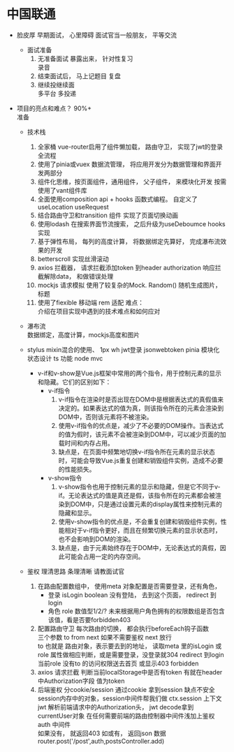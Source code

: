# 中国联通 

- 脸皮厚
    早期面试， 心里障碍 面试官当一般朋友， 平等交流    
    - 面试准备 
        1. 无准备面试 
            暴露出来， 针对性复习   
            录音    
        2. 结束面试后， 马上记题目 复盘  
        3. 继续投继续面  
            多平台 多投递    

-  项目的亮点和难点？ 90%+  
    准备  
    - 技术栈    
        1. 全家桶 vue-router启用了组件懒加载， 路由守卫， 实现了jwt的登录全流程  
        2. 使用了pinia或vuex 数据流管理， 将应用开发分为数据管理和界面开发两部分  
        3. 组件化思维，按页面组件，通用组件， 父子组件， 来模块化开发
            按需使用了vant组件库  
        4. 全面使用composition api + hooks 函数式编程。 自定义了
            useLocation useRequest   
        5. 结合路由守卫和transition 组件 实现了页面切换动画
        6. 使用lodash 在搜索界面节流搜索， 之后升级为useDeboumce hooks 实现
        7. 基于弹性布局， 每列的高度计算， 将数据绑定先算好， 完成瀑布流效果的开发
        8. betterscroll 实现丝滑滚动 
        9. axios 拦截器， 请求拦截添加token 到header authorization
            响应拦截解除data， 和做错误处理  
        10. mockjs 请求模拟 使用了较复杂的Mock. Random()
            随机生成图片，标题  
        11. 使用了fiexible 移动端 rem 适配
    难点：   
    介绍在项目实现中遇到的技术难点和如何应对  
    - 瀑布流  
        数据绑定，高度计算，mockjs高度和图片   
    - stylus mixin混合的使用、
        1px  wh  jwt登录 jsonwebtoken  pinia 模块化 状态设计  ts 功能   node mvc    
        -  v-if和v-show是Vue.js框架中常用的两个指令，用于控制元素的显示和隐藏。它们的区别如下：
            - v-if指令
                1. v-if指令在渲染时是否出现在DOM中是根据表达式的真假值来决定的。如果表达式的值为真，则该指令所在的元素会渲染到DOM中，否则该元素将不被渲染。
                2. 使用v-if指令的优点是，减少了不必要的DOM操作。当表达式的值为假时，该元素不会被渲染到DOM中，可以减少页面的加载时间和内存占用。
                3. 缺点是，在页面中频繁地切换v-if指令所在元素的显示状态时，可能会导致Vue.js重复创建和销毁组件实例，造成不必要的性能损失。
            - v-show指令
                1. v-show指令也用于控制元素的显示和隐藏，但是它不同于v-if。无论表达式的值是真还是假，该指令所在的元素都会被渲染到DOM中，只是通过设置元素的display属性来控制元素的隐藏和显示。
                2. 使用v-show指令的优点是，不会重复创建和销毁组件实例，性能相对于v-if指令更好，而且在频繁切换元素的显示状态时，也不会影响到DOM的渲染。
                3. 缺点是，由于元素始终存在于DOM中，无论表达式的真假，因此可能会占用一定的内存空间。

    - 鉴权
        理清思路 条理清晰  请教面试官  
        1. 在路由配置数组中， 使用meta 对象配置是否需要登录，还有角色，
            - 登录 isLogin boolean 没有登陆， 去到这个页面， redirect 到login
            - 角色 role 数值型1/2/? 未来根据用户角色拥有的权限数组是否包含该值，看是否要forbidden403
        2. 配置路由守卫
            每次路由的切换， 都会执行beforeEach钩子函数    
            三个参数 to from next  如果不需要鉴权 next 放行  
            to 也就是 路由对象，表示要去到的地址， 读取meta 里的isLogin 或 role 属性做相应判断，或是需要登录，没登录就304 redirect 到login  
            当前role 没有to 的访问权限送去首页 或显示403 forbidden  
        3.  axios 请求拦截 判断当前localStorage中是否有token
            有就在header中Authorization字段 值为token   
        4. 后端鉴权
            分cookie/session  通过cookie 拿到session 缺点不安全 session内存中的对象，session中间件帮我们做 ctx.session 上下文   
            jwt 解析前端请求中的Authorization头， jwt decode拿到currentUser对象 在任何需要前端的路由控制器中间件浅加上鉴权auth 中间件  
            如果没有， 就返回403 如或有， 返回json 数据  
            router.post('/post',auth,postsController.add)  

                